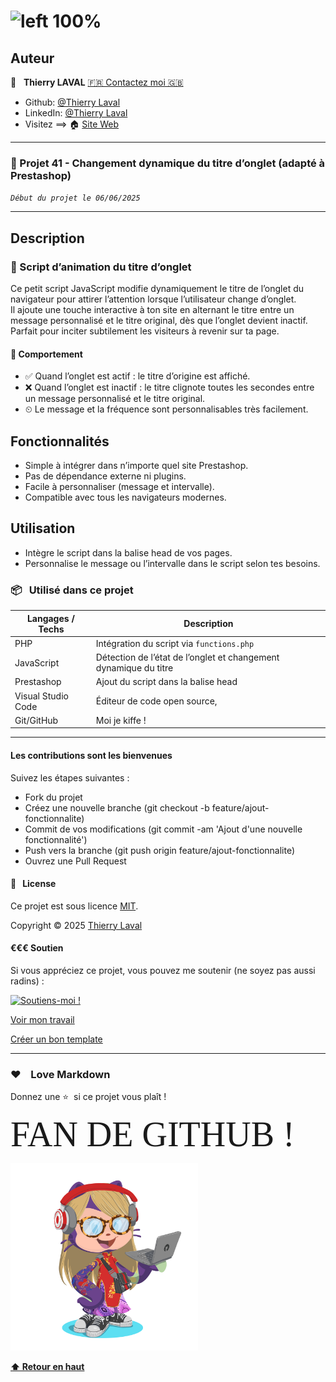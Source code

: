 # ![left 100%](https://raw.githubusercontent.com/thierry-laval/archives/master/images/logo-portfolio.png "Un bien beau logo !")

## Auteur

👤 &nbsp; **Thierry LAVAL** [🇫🇷 Contactez moi 🇬🇧](<contact@thierrylaval.dev>)

* Github: [@Thierry Laval](https://github.com/thierry-laval)
* LinkedIn: [@Thierry Laval](https://www.linkedin.com/in/thierry-laval)
* Visitez ==> 🏠 [Site Web](https://thierrylaval.dev)

***

### 📎 Projet 41 - Changement dynamique du titre d’onglet (adapté à Prestashop)

_`Début du projet le 06/06/2025`_

***

## Description

### 🧩 Script d’animation du titre d’onglet

Ce petit script JavaScript modifie dynamiquement le titre de l’onglet du navigateur pour attirer l’attention lorsque l’utilisateur change d’onglet.  
Il ajoute une touche interactive à ton site en alternant le titre entre un message personnalisé et le titre original, dès que l’onglet devient inactif.  
Parfait pour inciter subtilement les visiteurs à revenir sur ta page.

#### 🔁 Comportement

* ✅ Quand l’onglet est actif : le titre d’origine est affiché.
* ❌ Quand l’onglet est inactif : le titre clignote toutes les secondes entre un message personnalisé et le titre original.
* ⏲ Le message et la fréquence sont personnalisables très facilement.

## Fonctionnalités

* Simple à intégrer dans n’importe quel site Prestashop.
* Pas de dépendance externe ni plugins.
* Facile à personnaliser (message et intervalle).
* Compatible avec tous les navigateurs modernes.

## Utilisation

* Intègre le script dans la balise head de vos pages.
* Personnalise le message ou l’intervalle dans le script selon tes besoins.

### 📦 &nbsp; Utilisé dans ce projet

| Langages / Techs   | Description                                                      |
|--------------------|------------------------------------------------------------------|
| PHP                | Intégration du script via `functions.php`                        |
| JavaScript         | Détection de l’état de l’onglet et changement dynamique du titre |
| Prestashop         | Ajout du script dans la balise head        |
| Visual Studio Code | Éditeur de code open source,                                     |
| Git/GitHub         | Moi je kiffe !                                                   |

***

#### Les contributions sont les bienvenues

Suivez les étapes suivantes :

* Fork du projet
* Créez une nouvelle branche (git checkout -b feature/ajout-fonctionnalite)
* Commit de vos modifications (git commit -am 'Ajout d'une nouvelle fonctionnalité')
* Push vers la branche (git push origin feature/ajout-fonctionnalite)
* Ouvrez une Pull Request

#### 📝 &nbsp; License

Ce projet est sous licence [MIT](LICENCE).

Copyright © 2025 [Thierry Laval](https://thierrylaval.dev)

#### €€€ Soutien

Si vous appréciez ce projet, vous pouvez me soutenir (ne soyez pas aussi radins) :

<a href="https://paypal.me/thierrylaval01?country.x=FR&locale.x=fr_FR" target="_blank"><img src="https://www.paypalobjects.com/digitalassets/c/website/logo/full-text/pp_fc_hl.svg" alt="Soutiens-moi !" height="35" width="150"></a>

[Voir mon travail](https://github.com/thierry-laval)

[Créer un bon template](https://github.com/thierry-laval/P22-template-pour-un-readme)

***

### &hearts;&nbsp;&nbsp;&nbsp;&nbsp;Love Markdown

Donnez une ⭐️ &nbsp;si ce projet vous plaît !

<span style="font-family:Papyrus; font-size:4em;">FAN DE GITHUB !</span>

<!-- [This is an image](https://myoctocat.com/assets/images/base-octocat.svg) -->

<a href="url"><img src="https://github.com/thierry-laval/P00-mes-archives/blob/master/images/octocat-oley.png" height="300"></a>

**[⬆ Retour en haut](#auteur)** <br>

